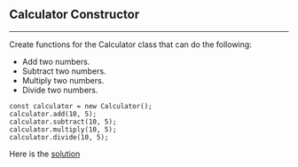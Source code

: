 ## Calculator Constructor

---

Create functions for the Calculator class that can do the following:

- Add two numbers.
- Subtract two numbers.
- Multiply two numbers.
- Divide two numbers.

```
const calculator = new Calculator();
calculator.add(10, 5);
calculator.subtract(10, 5);
calculator.multiply(10, 5);
calculator.divide(10, 5);
```

Here is the [solution](1.calculator.js)
